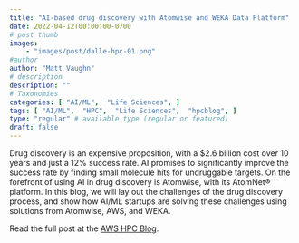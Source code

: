 ```yaml
---
title: "AI-based drug discovery with Atomwise and WEKA Data Platform"
date: 2022-04-12T00:00:00-0700
# post thumb
images:
    - "images/post/dalle-hpc-01.png"
#author
author: "Matt Vaughn"
# description
description: ""
# Taxonomies
categories: [ "AI/ML",  "Life Sciences", ]
tags: [ "AI/ML",  "HPC",  "Life Sciences",  "hpcblog", ]
type: "regular" # available type (regular or featured)
draft: false
---
```


Drug discovery is an expensive proposition, with a $2.6 billion cost over 10 years and just a 12% success rate. AI promises to significantly improve the success rate by finding small molecule hits for undruggable targets. On the forefront of using AI in drug discovery is Atomwise, with its AtomNet® platform. In this blog, we will lay out the challenges of the drug discovery process, and show how AI/ML startups are solving these challenges using solutions from Atomwise, AWS, and WEKA.

Read the full post at the [AWS HPC Blog](https://aws.amazon.com/blogs/hpc/ai-based-drug-discovery-with-atomwise-and-weka-data-platform/).
